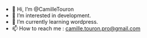 - 👋 Hi, I’m @CamilleTouron
- 👀 I’m interested in development.
- 🌱 I’m currently learning wordpress.
- 📫 How to reach me : camille.touron.pro@gmail.com

<!---
CamilleTouron/CamilleTouron is a ✨ special ✨ repository because its `README.md` (this file) appears on your GitHub profile.
You can click the Preview link to take a look at your changes.
--->

